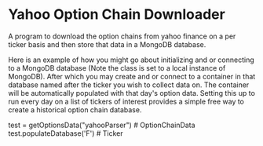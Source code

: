 # Yahoo Option Chain Downloader
 A program to download the option chains from yahoo finance on a per ticker basis and then store that data in a MongoDB database.



Here is an example of how you might go about initializing and or connecting to a MongoDB database (Note the class is set to a local instance of MongoDB).
After which you may create and or connect to a container in that database named after the ticker you wish to collect data on.
The container will be automatically populated with that day's option data. 
Setting this up to run every day on a list of tickers of interest provides a simple free way to create a historical option chain database.

test = getOptionsData("yahooParser") # OptionChainData
test.populateDatabase('F') # Ticker